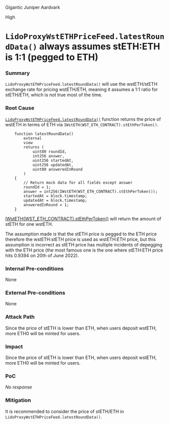 Gigantic Juniper Aardvark

High

# `LidoProxyWstETHPriceFeed.latestRoundData()` always assumes stETH:ETH is 1:1 (pegged to ETH)

### Summary

`LidoProxyWstETHPriceFeed.latestRoundData()` will use the wstETH/stETH exchange rate for pricing wstETH/ETH, meaning it assumes a 1:1 ratio for stETH/ETH, which is not true most of the time.



### Root Cause

[`LidoProxyWstETHPriceFeed.latestRoundData()`](https://github.com/sherlock-audit/2025-05-usual-eth0/blob/main/eth0-protocol/src/oracles/LidoWstEthOracle.sol#L86-L87) function returns the price of wstETH in terms of ETH via `IWstETH(WST_ETH_CONTRACT).stEthPerToken()`.
```solidity
    function latestRoundData()
        external
        view
        returns (
            uint80 roundId,
            int256 answer,
            uint256 startedAt,
            uint256 updatedAt,
            uint80 answeredInRound
        )
    {
        // Return mock data for all fields except answer
        roundId = 1;
        answer = int256(IWstETH(WST_ETH_CONTRACT).stEthPerToken());
        startedAt = block.timestamp;
        updatedAt = block.timestamp;
        answeredInRound = 1;
    }
```
[IWstETH(WST_ETH_CONTRACT).stEthPerToken()](https://etherscan.io/address/0x7f39c581f595b53c5cb19bd0b3f8da6c935e2ca0#readContract) will return the amount of stETH for one wstETH.

The assumption made is that the stETH price is pegged to the ETH price therefore the wstETH:stETH price is used as wstETH:ETH price, but this assumption is incorrect as stETH price has multiple incidents of depegging with the ETH price (the most famous one is the one where stETH:ETH price hits 0.9394 on 20th of June 2022).

### Internal Pre-conditions

None

### External Pre-conditions

None

### Attack Path

Since the price of stETH is lower than ETH, when users deposit wstETH, more ETH0 will be minted for users.

### Impact

Since the price of stETH is lower than ETH, when users deposit wstETH, more ETH0 will be minted for users.

### PoC

_No response_

### Mitigation

It is recommended to consider the price of stETH/ETH in `LidoProxyWstETHPriceFeed.latestRoundData()`.